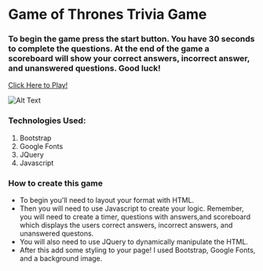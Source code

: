 # Game of Thrones Trivia Game
### To begin the game press the start button. You have 30 seconds to complete the questions. At the end of the game a scoreboard will show your correct answers, incorrect answer, and unanswered questions. Good luck!

[Click Here to Play!](https://vguercio10.github.io/TriviaGame/)

![Alt Text](https://media.giphy.com/media/n2AyI3woz0Fb2/giphy.gif)

### Technologies Used:
1. Bootstrap
2. Google Fonts
3. JQuery
4. Javascript

### How to create this game
* To begin you'll need to layout your format with HTML. 
* Then you will need to use Javascript to create your logic. Remember, you will need to create a timer, questions with answers,and scoreboard which displays the users correct answers, incorrect answers, and unanswered questons. 
* You will also need to use JQuery to dynamically manipulate the HTML. 
* After this add some styling to your page! I used Bootstrap, Google Fonts, and a background image. 
